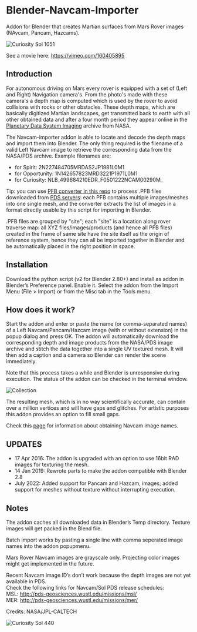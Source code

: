 # Blender-Navcam-Importer
Addon for Blender that creates Martian surfaces from Mars Rover images (NAvcam, Pancam, Hazcams).

![Curiosity Sol 1051](http://i.imgur.com/DhUrzPi.jpg)

See a movie here: https://vimeo.com/160405895

## Introduction
For autonomous driving on Mars every rover is equipped with a set of (Left and Right) Navigation camera's. From the photo's made with these camera's a depth map is computed which is used by the rover to avoid collisions with rocks or other obstacles. These depth maps, which are basically digitized Martian landscapes, get transmitted back to earth with all other obtained data and after a four month period they appear online in the [Planetary Data System Imaging](http://pds-imaging.jpl.nasa.gov) archive from NASA.
 
The Navcam-importer addon is able to locate and decode the depth maps and import them into Blender. The only thing required is the filename of a valid Left Navcam image to retrieve the corresponding data from the NASA/PDS archive. Example filenames are:  
- for Spirit:        2N227484705MRDAS2JP1981L0M1  
- for Opportunity:   1N142657823MRD3221P1971L0M1
- for Curiosity:     NLB_499684210EDR_F0501222NCAM00290M_

Tip: you can use [PFB converter in this repo](https://github.com/jumpjack/VST-converter) to process .PFB files downloaded from [PDS servers](https://pds-imaging.jpl.nasa.gov/data/mer/spirit/mer2mw_0xxx/data/navcam/site0137/): each PFB contains multiple images/meshes into one single mesh, and the converter extracts the list of images in a format directly usable by this script for importing in Blender.

.PFB files are grouped by "site"; each "site" is a location along rover traverse map: all XYZ files/images/products (and hence all PFB files) created in the frame of same site have the site itself as the origin of reference system, hence they can all be imported together in Blender and be automatically placed in the right position in space.


## Installation
Download the python script (v2 for Blender 2.80+) and install as addon in Blender’s Preference panel. Enable it.
Select the addon from the Import Menu (File > Import) or from the Misc tab in the Tools menu.

## How does it work?
Start the addon and enter or paste the name (or comma-separated names) of a Left Navcam/Pancam/Hazcam image (with or without extension) in the popup dialog and press OK. The addon will automatically download the corresponding depth and image products from the NASA/PDS image archive and stitch the data together into a single UV textured mesh. It will then add a caption and a camera so Blender can render the scene immediately.
  
Note that this process takes a while and Blender is unresponsive during execution. The status of the addon can be checked in the terminal window.

![Collection](http://i.imgur.com/gkcLyFg.jpg)

The resulting mesh, which is in no way scientifically accurate, can contain over a million vertices and will have gaps and glitches. For artistic purposes this addon provides an option to fill small gaps.

Check this [page](https://github.com/phaseIV/Blender-Navcam-Importer/wiki/Instructions) for information about obtaining Navcam image names.

## UPDATES
- 17 Apr 2016: The addon is upgraded with an option to use 16bit RAD images for texturing the mesh.  
- 14 Jan 2019: Rewrote parts to make the addon compatible with Blender 2.8
- July 2022: Added support for Pancam and Hazcam, images; added support for meshes without texture without interrupting execution.

## Notes
The addon caches all downloaded data in Blender’s Temp directory. Texture images will get packed in the Blend file.

Batch import works by pasting a single line with comma seperated image names into the addon popupmenu.

Mars Rover Navcam images are grayscale only. Projecting color images might get implemented in the future.

Recent Navcam image ID’s don’t work because the depth images are not yet available in PDS.  
Check the following links for Navcam/Sol PDS release schedules:  
MSL: http://pds-geosciences.wustl.edu/missions/msl/  
MER: http://pds-geosciences.wustl.edu/missions/mer/  

Credits: NASA/JPL-CALTECH

![Curiosity Sol 440](http://i.imgur.com/efAPdt2.jpg)
